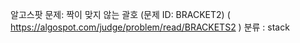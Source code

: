 
알고스팟 문제: 짝이 맞지 않는 괄호 (문제 ID: BRACKET2) ( https://algospot.com/judge/problem/read/BRACKETS2 )
분류 : stack